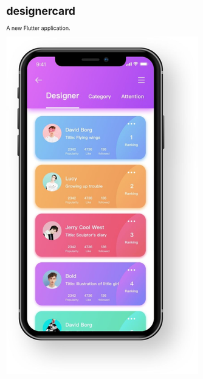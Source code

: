 # designercard

A new Flutter application.

![](assets/images/36ad6eda92c1b52020bfd1dabc9fb12e.jpg)
